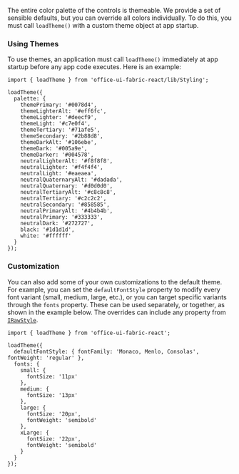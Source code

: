 The entire color palette of the controls is themeable. We provide a set of sensible defaults, but you can override all colors individually. To do this, you must call `loadTheme()` with a custom theme object at app startup.

### Using Themes

To use themes, an application must call `loadTheme()` immediately at app startup before any app code executes.
Here is an example:

```tsx
import { loadTheme } from 'office-ui-fabric-react/lib/Styling';

loadTheme({
  palette: {
    themePrimary: '#0078d4',
    themeLighterAlt: '#eff6fc',
    themeLighter: '#deecf9',
    themeLight: '#c7e0f4',
    themeTertiary: '#71afe5',
    themeSecondary: '#2b88d8',
    themeDarkAlt: '#106ebe',
    themeDark: '#005a9e',
    themeDarker: '#004578',
    neutralLighterAlt: '#f8f8f8',
    neutralLighter: '#f4f4f4',
    neutralLight: '#eaeaea',
    neutralQuaternaryAlt: '#dadada',
    neutralQuaternary: '#d0d0d0',
    neutralTertiaryAlt: '#c8c8c8',
    neutralTertiary: '#c2c2c2',
    neutralSecondary: '#858585',
    neutralPrimaryAlt: '#4b4b4b',
    neutralPrimary: '#333333',
    neutralDark: '#272727',
    black: '#1d1d1d',
    white: '#ffffff'
  }
});
```

### Customization

You can also add some of your own customizations to the default theme.
For example, you can set the `defaultFontStyle` property to modify every font variant
(small, medium, large, etc.), or you can target specific variants through the `fonts` property.
These can be used separately, or together, as shown in the example below.
The overrides can include any property from [`IRawStyle`](#/controls/web/references/irawstyle).

```tsx
import { loadTheme } from 'office-ui-fabric-react';

loadTheme({
  defaultFontStyle: { fontFamily: 'Monaco, Menlo, Consolas', fontWeight: 'regular' },
  fonts: {
    small: {
      fontSize: '11px'
    },
    medium: {
      fontSize: '13px'
    },
    large: {
      fontSize: '20px',
      fontWeight: 'semibold'
    },
    xLarge: {
      fontSize: '22px',
      fontWeight: 'semibold'
    }
  }
});
```
